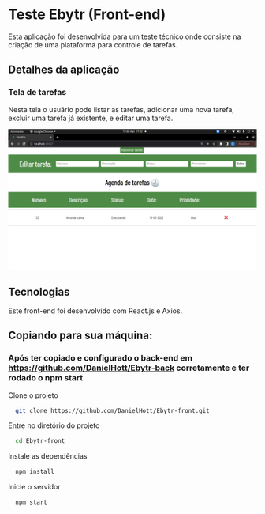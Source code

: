 # Teste Ebytr (Front-end)

Esta aplicação foi desenvolvida para um teste técnico onde consiste na criação de uma plataforma para controle de tarefas.


## Detalhes da aplicação
### Tela de tarefas

Nesta tela o usuário pode listar as tarefas, adicionar uma nova tarefa, excluir uma tarefa já existente, e editar uma tarefa.

![Web 1](https://github.com/DanielHott/imagens/blob/master/tarefas.png)

## Tecnologias

Este front-end foi desenvolvido com React.js e Axios.

## Copiando para sua máquina:

### Após ter copiado e configurado o back-end em https://github.com/DanielHott/Ebytr-back corretamente e ter rodado o npm start 

Clone o projeto

```bash
  git clone https://github.com/DanielHott/Ebytr-front.git
```

Entre no diretório do projeto

```bash
  cd Ebytr-front
```

Instale as dependências

```bash
  npm install
```

Inicie o servidor

```bash
  npm start
